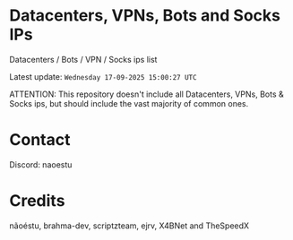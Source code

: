 # Datacenters, VPNs, Bots and Socks IPs
 
Datacenters / Bots / VPN / Socks ips list

Latest update: `Wednesday 17-09-2025 15:00:27 UTC` 

ATTENTION: This repository doesn't include all Datacenters, VPNs, Bots & Socks ips, 
but should include the vast majority of common ones.

# Contact
Discord: naoestu

# Credits
nãoéstu, brahma-dev, scriptzteam, ejrv, X4BNet and TheSpeedX
